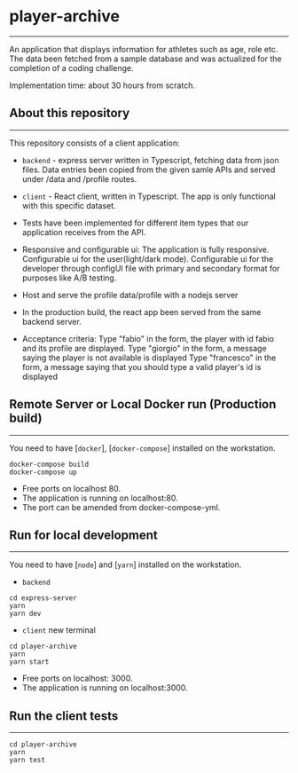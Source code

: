# player-archive
---
An application that displays information for athletes such as age, role etc. 
The data been fetched from a sample database and was actualized for the completion of a coding challenge. 
 
Implementation time: about 30 hours from scratch.
 
## About this repository
---
This repository consists of a client application:
 
- `backend` - express server written in Typescript, fetching data from json files. Data entries been copied from the given samle APIs and served under /data and /profile routes.

- `client` - React client, written in Typescript. The app is only functional with this specific dataset. 

- Tests have been implemented for different item types that our application receives from the API.

- Responsive and configurable ui:
The application is fully responsive.
Configurable ui for the user(light/dark mode).
Configurable ui for the developer through configUI file with primary and secondary format for purposes like A/B testing. 

- Host and serve the profile data/profile with a nodejs server
- In the production build, the react app been served from the same backend server.
 
- Acceptance criteria:
Type "fabio" in the form, the player with id fabio and its profile are displayed.
Type "giorgio" in the form, a message saying the player is not available is displayed
Type "francesco" in the form, a message saying that you should type a valid player's id is displayed

## Remote Server or Local Docker run (Production build)
---
You need to have [`docker`], [`docker-compose`] installed on the workstation.
```
docker-compose build
docker-compose up
```
- Free ports on localhost 80.
- The application is running on localhost:80.
- The port can be amended from docker-compose-yml.
 
## Run for local development
---
You need to have [`node`] and [`yarn`] installed on the workstation.
- `backend`
```
cd express-server
yarn
yarn dev
```
- `client`
new terminal
```
cd player-archive
yarn
yarn start
```
- Free ports on localhost: 3000.
- The application is running on localhost:3000.
 
## Run the client tests
---
```
cd player-archive
yarn
yarn test
```
